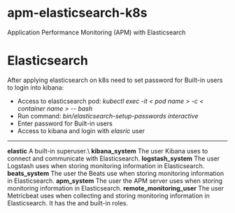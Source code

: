 # apm-elasticsearch-k8s
Application Performance Monitoring (APM) with Elasticsearch

# Elasticsearch
After applying elasticsearch on k8s need to set password for Built-in users to login into kibana:
- Access to elasticsearch pod: _kubectl exec -it < pod name > -c < container name > -- bash_
- Run command: _bin/elasticsearch-setup-passwords interactive_
- Enter password for Built-in users
- Access to kibana and login with _elasric_ user
---
**elastic**
A built-in superuser.\\
**kibana_system**
The user Kibana uses to connect and communicate with Elasticsearch.
**logstash_system**
The user Logstash uses when storing monitoring information in Elasticsearch.
**beats_system**
The user the Beats use when storing monitoring information in Elasticsearch.
**apm_system**
The user the APM server uses when storing monitoring information in Elasticsearch.
**remote_monitoring_user**
The user Metricbeat uses when collecting and storing monitoring information in Elasticsearch. It has the and built-in roles.